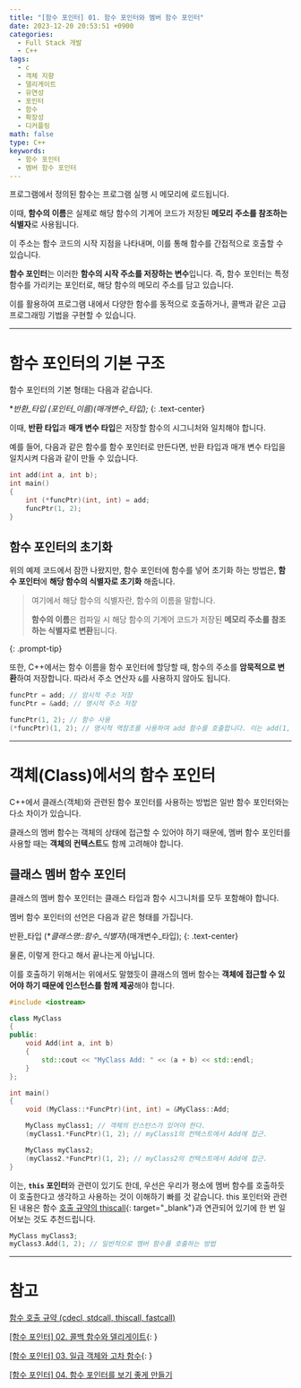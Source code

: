 ```yaml
---
title: "[함수 포인터] 01. 함수 포인터와 멤버 함수 포인터"
date: 2023-12-20 20:53:51 +0900
categories:
  - Full Stack 개발
  - C++
tags:
  - c
  - 객체 지향
  - 델리게이트
  - 유연성
  - 포인터
  - 함수
  - 확장성
  - 디커플링
math: false
type: C++
keywords:
  - 함수 포인터
  - 멤버 함수 포인터
---
```


프로그램에서 정의된 함수는 프로그램 실행 시 메모리에 로드됩니다.

이때, **함수의 이름**은 실제로 해당 함수의 기계어 코드가 저장된 <span class="font_highlight">**메모리 주소를 참조하는 식별자**</span>로 사용됩니다.

이 주소는 함수 코드의 시작 지점을 나타내며, 이를 통해 함수를 간접적으로 호출할 수 있습니다.

**함수 포인터**는 이러한 **함수의 시작 주소를 저장하는 변수**입니다. 즉, 함수 포인터는 <span class="font_highlight">특정 함수를 가리키는 포인터</span>로, 해당 함수의 메모리 주소를 담고 있습니다.

이를 활용하여 프로그램 내에서 다양한 함수를 동적으로 호출하거나, 콜백과 같은 고급 프로그래밍 기법을 구현할 수 있습니다.

---

# 함수 포인터의 기본 구조

함수 포인터의 기본 형태는 다음과 같습니다.

**반환_타입 (*포인터_이름)(매개변수_타입);**
{: .text-center}

이때, **반환 타입**과 **매개 변수 타입**은 저장할 함수의 시그니처와 일치해야 합니다.

예를 들어, 다음과 같은 함수를 함수 포인터로 만든다면, 반환 타입과 매개 변수 타입을 일치시켜 다음과 같이 만들 수 있습니다.

```cpp
int add(int a, int b);
int main()
{
	int (*funcPtr)(int, int) = add;
	funcPtr(1, 2);
}
```

## 함수 포인터의 초기화

위의 예제 코드에서 잠깐 나왔지만, 함수 포인터에 함수를 넣어 초기화 하는 방법은, **함수 포인터**에 **해당 <span class="font_highlight">함수의 식별자</span>로 초기화** 해줍니다.


> 여기에서 해당 함수의 식별자란, 함수의 이름을 말합니다.
> 
> **함수의 이름**은 컴파일 시 해당 함수의 기계어 코드가 저장된 **메모리 주소를 참조하는 식별자로 변환**됩니다.
> 
{: .prompt-tip}

또한, C++에서는 함수 이름을 함수 포인터에 할당할 때, 함수의 주소를 **암묵적으로 변환**하여 저장합니다. 따라서 주소 연산자 `&`를 사용하지 않아도 됩니다.

```cpp
funcPtr = add; // 암시적 주소 저장
funcPtr = &add; // 명시적 주소 저장

funcPtr(1, 2); // 함수 사용
(*funcPtr)(1, 2); // 명시적 역참조를 사용하여 add 함수를 호출합니다. 이는 add(1, 2)를 호출하는 것과 동일합니다.
```

---

# 객체(Class)에서의 함수 포인터

C++에서 클래스(객체)와 관련된 함수 포인터를 사용하는 방법은 일반 함수 포인터와는 다소 차이가 있습니다.

클래스의 멤버 함수는 객체의 상태에 접근할 수 있어야 하기 때문에, 멤버 함수 포인터를 사용할 때는 **객체의 컨텍스트**도 함께 고려해야 합니다.

## 클래스 멤버 함수 포인터

클래스의 멤버 함수 포인터는 클래스 타입과 함수 시그니처를 모두 포함해야 합니다.

멤버 함수 포인터의 선언은 다음과 같은 형태를 가집니다.

반환_타입 (**클래스명::*함수_식별자**)(매개변수_타입);
{: .text-center}

물론, 이렇게 한다고 해서 끝나는게 아닙니다.

이를 호출하기 위해서는 위에서도 말했듯이 클래스의 멤버 함수는 **<span class="font_highlight">객체에 접근할 수 있어야 하기 때문</span>에 인스턴스를 함께 제공**해야 합니다.

```cpp
#include <iostream>

class MyClass
{
public:
	void Add(int a, int b)
	{
		std::cout << "MyClass Add: " << (a + b) << std::endl;
	}
};

int main()
{
	void (MyClass::*FuncPtr)(int, int) = &MyClass::Add;

	MyClass myClass1; // 객체의 인스턴스가 있어야 한다.
	(myClass1.*FuncPtr)(1, 2); // myClass1의 컨텍스트에서 Add에 접근.

	MyClass myClass2;
	(myClass2.*FuncPtr)(1, 2); // myClass2의 컨텍스트에서 Add에 접근.
}
```

이는, **`this` 포인터**와 관련이 있기도 한데, 우선은 우리가 평소에 멤버 함수를 호출하듯이 호출한다고 생각하고 사용하는 것이 이해하기 빠를 것 같습니다.
this 포인터와 관련된 내용은 함수 [호출 규약의 thiscall](/posts/%ED%95%A8%EC%88%98-%ED%98%B8%EC%B6%9C-%EA%B7%9C%EC%95%BD-(cdecl,-stdcall,-thiscall,-fastcall)/#__thiscall){: target="_blank"}과 연관되어 있기에 한 번 일어보는 것도 추천드립니다.

```cpp
MyClass myClass3;
myClass3.Add(1, 2); // 일반적으로 멤버 함수를 호출하는 방법
```

---

# 참고

[함수 호출 규약 (cdecl, stdcall, thiscall, fastcall)](/posts/%ED%95%A8%EC%88%98-%ED%98%B8%EC%B6%9C-%EA%B7%9C%EC%95%BD-(cdecl,-stdcall,-thiscall,-fastcall)/)

[[함수 포인터] 02. 콜백 함수와 델리게이트](/posts/%ED%95%A8%EC%88%98-%ED%8F%AC%EC%9D%B8%ED%84%B0-02.-%EC%BD%9C%EB%B0%B1-%ED%95%A8%EC%88%98%EC%99%80-%EB%8D%B8%EB%A6%AC%EA%B2%8C%EC%9D%B4%ED%8A%B8/){: }

[[함수 포인터] 03. 일급 객체와 고차 함수](/posts/%ED%95%A8%EC%88%98-%ED%8F%AC%EC%9D%B8%ED%84%B0-03.-%EC%9D%BC%EA%B8%89-%EA%B0%9D%EC%B2%B4%EC%99%80-%EA%B3%A0%EC%B0%A8-%ED%95%A8%EC%88%98/){: }

[[함수 포인터] 04. 함수 포인터를 보기 좋게 만들기](/posts/%ED%95%A8%EC%88%98-%ED%8F%AC%EC%9D%B8%ED%84%B0-04.-%ED%95%A8%EC%88%98-%ED%8F%AC%EC%9D%B8%ED%84%B0%EB%A5%BC-%EB%B3%B4%EA%B8%B0-%EC%A2%8B%EA%B2%8C-%EB%A7%8C%EB%93%A4%EA%B8%B0/)
